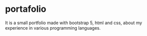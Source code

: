 # portafolio
It is a small portfolio made with bootstrap 5, html and css, about my experience in various programming languages.
